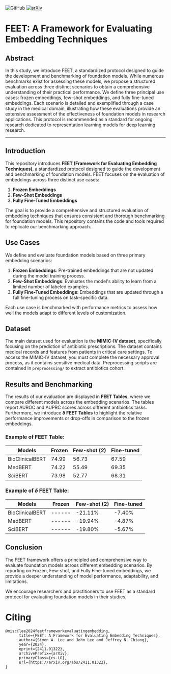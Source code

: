 ![GitHub](https://img.shields.io/github/license/Simonlee711/FEET) [![arXiv](https://img.shields.io/badge/arXiv-2411.01322-red.svg)](https://arxiv.org/abs/2411.01322)  
# FEET: A Framework for Evaluating Embedding Techniques

## Abstract

In this study, we introduce FEET, a standardized protocol designed to guide the development and benchmarking of foundation models. While numerous benchmarks exist for assessing these models, we propose a structured evaluation across three distinct scenarios to obtain a comprehensive understanding of their practical performance. We define three principal use cases: frozen embeddings, few-shot embeddings, and fully fine-tuned embeddings. Each scenario is detailed and exemplified through a case study in the medical domain, illustrating how these evaluations provide an extensive assessment of the effectiveness of foundation models in research applications. This protocol is recommended as a standard for ongoing research dedicated to representation learning models for deep learning research.

---

## Introduction

This repository introduces **FEET (Framework for Evaluating Embedding Techniques)**, a standardized protocol designed to guide the development and benchmarking of foundation models. FEET focuses on the evaluation of embeddings across three distinct use cases:
1. **Frozen Embeddings**
2. **Few-Shot Embeddings**
3. **Fully Fine-Tuned Embeddings**

The goal is to provide a comprehensive and structured evaluation of embedding techniques that ensures consistent and thorough benchmarking for foundation models. This repository contains the code and tools required to replicate our benchmarking approach.

## Use Cases
We define and evaluate foundation models based on three primary embedding scenarios:
1. **Frozen Embeddings**: Pre-trained embeddings that are not updated during the model training process.
2. **Few-Shot Embeddings**: Evaluates the model's ability to learn from a limited number of labeled examples.
3. **Fully Fine-Tuned Embeddings**: Embeddings that are updated through a full fine-tuning process on task-specific data.

Each use case is benchmarked with performance metrics to assess how well the models adapt to different levels of customization.

## Dataset
The main dataset used for evaluation is the **MIMIC-IV dataset**, specifically focusing on the prediction of antibiotic prescriptions. The dataset contains medical records and features from patients in critical care settings. To access the MIMIC-IV dataset, you must complete the necessary approval process, as it contains sensitive medical data. Preprocessing scripts are contained in `preprocessing/` to extract antibiotics cohort.

## Results and Benchmarking

The results of our evaluation are displayed in **FEET Tables**, where we compare different models across the embedding scenarios. The tables report AUROC and AUPRC scores across different antibiotics tasks. Furthermore, we introduce **$\delta$ FEET Tables** to highlight the relative performance improvements or drop-offs in comparison to the frozen embeddings.

### Example of FEET Table:
| Models          | Frozen  | Few-shot (2) | Fine-tuned  |
|-----------------|---------|--------------|-------------|
| BioClinicalBERT | 74.99   | 56.73        | 67.59       |
| MedBERT         | 74.22   | 55.49        | 69.35       |
| SciBERT         | 73.98   | 52.77        | 68.31       |

### Example of $\delta$ FEET Table:
| Models          | Frozen  | Few-shot (2) | Fine-tuned  |
|-----------------|---------|--------------|-------------|
| BioClinicalBERT | ------  | -21.11%      | -7.40%      |
| MedBERT         | ------  | -19.94%      | -4.87%      |
| SciBERT         | ------  | -19.80%      | -5.67%      |

## Conclusion

The FEET framework offers a principled and comprehensive way to evaluate foundation models across different embedding scenarios. By reporting on Frozen, Few-shot, and Fully Fine-tuned embeddings, we provide a deeper understanding of model performance, adaptability, and limitations.

We encourage researchers and practitioners to use FEET as a standard protocol for evaluating foundation models in their studies.

# Citing
```
@misc{lee2024feetframeworkevaluatingembedding,
      title={FEET: A Framework for Evaluating Embedding Techniques}, 
      author={Simon A. Lee and John Lee and Jeffrey N. Chiang},
      year={2024},
      eprint={2411.01322},
      archivePrefix={arXiv},
      primaryClass={cs.LG},
      url={https://arxiv.org/abs/2411.01322}, 
}
```
